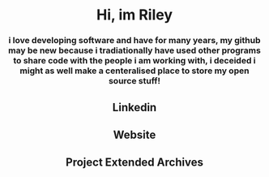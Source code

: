 <div align="center">
  <h1>Hi, im Riley</h1>
  <h3>i love developing software and have for many years, my github may be new because i tradiationally have used other programs to share code with the people i am working with, i deceided i might as well make a centeralised place to store my open source stuff!</h3>

  <h2 href="https://www.linkedin.com/in/riley-ainge-3a6b5b1b6">Linkedin<br></h2>
  <h2 href="https://riley-ainge.netlify.app">Website<br></h2>
  <h2 href="https://waste-archives.netlify.app">Project Extended Archives</h2>
</div>

<!---
Riley-Ainge/Riley-Ainge is a ✨ special ✨ repository because its `README.md` (this file) appears on your GitHub profile.
You can click the Preview link to take a look at your changes.
--->

